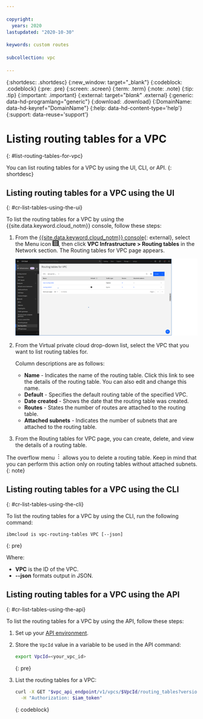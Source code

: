 ```yaml
---

copyright:
  years: 2020
lastupdated: "2020-10-30"

keywords: custom routes

subcollection: vpc

---
```


{:shortdesc: .shortdesc}
{:new_window: target="_blank"}
{:codeblock: .codeblock}
{:pre: .pre}
{:screen: .screen}
{:term: .term}
{:note: .note}
{:tip: .tip}
{:important: .important}
{:external: target="_blank_" .external}
{:generic: data-hd-programlang="generic"}
{:download: .download}
{:DomainName: data-hd-keyref="DomainName"}
{:help: data-hd-content-type='help'}
{:support: data-reuse='support'}

# Listing routing tables for a VPC
{: #list-routing-tables-for-vpc}

You can list routing tables for a VPC by using the UI, CLI, or API.
{: shortdesc}

## Listing routing tables for a VPC using the UI
{: #cr-list-tables-using-the-ui}

To list the routing tables for a VPC by using the {{site.data.keyword.cloud_notm}} console, follow these steps:

1. From the [{{site.data.keyword.cloud_notm}} console](https://{DomainName}/vpc-ext){: external}, select the Menu icon ![Menu icon](/images/menu_icon.png), then click **VPC Infrastructure > Routing tables** in the Network section. The Routing tables for VPC page appears.

   ![Routing tables for VPC page](./images/cr-routing-tables-page.png)

1. From the Virtual private cloud drop-down list, select the VPC that you want to list routing tables for.

   Column descriptions are as follows:

   * **Name** - Indicates the name of the routing table. Click this link to see the details of the routing table. You can also edit and change this name.
   * **Default** - Specifies the default routing table of the specified VPC.
   * **Date created** - Shows the date that the routing table was created.
   * **Routes** - States the number of routes are attached to the routing table.
   * **Attached subnets** - Indicates the number of subnets that are attached to the routing table.

1. From the Routing tables for VPC page, you can create, delete, and view the details of a routing table.

The overflow menu ![overflow menu](images/overflow.png) allows you to delete a routing table. Keep in mind that you can perform this action only on routing tables without attached subnets.
{: note}

## Listing routing tables for a VPC using the CLI
{: #cr-list-tables-using-the-cli}

To list the routing tables for a VPC by using the CLI, run the following command:

```
ibmcloud is vpc-routing-tables VPC [--json]
```
{: pre}

Where:

* **VPC** is the ID of the VPC.
* **--json** formats output in JSON.


## Listing routing tables for a VPC using the API
{: #cr-list-tables-using-the-api}

To list the routing tables for a VPC by using the API, follow these steps:

1. Set up your [API environment](/docs/vpc?topic=vpc-set-up-environment#api-prerequisites-setup).
1. Store the `VpcId` value in a variable to be used in the API command:

    ```sh
    export VpcId=<your_vpc_id>
    ```
    {: pre}

1. List the routing tables for a VPC:

   ```sh
   curl -X GET "$vpc_api_endpoint/v1/vpcs/$VpcId/routing_tables?version=$api_version&generation=2" \
     -H "Authorization: $iam_token"

   ```
   {: codeblock}
